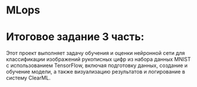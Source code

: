 # MLops
# Итоговое задание 3 часть:

Этот проект выполняет задачу обучения и оценки нейронной сети для классификации изображений рукописных цифр из набора данных MNIST с использованием TensorFlow, включая подготовку данных, создание и обучение модели, а также визуализацию результатов и логирование в систему ClearML.
